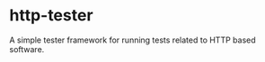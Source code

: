 http-tester
===========

A simple tester framework for running tests related to HTTP based software.
